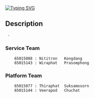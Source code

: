 <div display="flex">
<a href="https://git.io/typing-svg"><img src="https://readme-typing-svg.demolab.com?font=Fira+Code&pause=1000&center=true&vCenter=true&multiline=true&random=false&width=1000&height=80&lines=KMITL+Computer+Engineering;Preparation+Project+-+
Digital+Scan+Online+Examination+Creator+System" alt="Typing SVG" /></a> </div>

## Description  
	 -

<div display="flex">

### Service Team
		65015088 : Nititron   Kongdang
		65015143 : Wiraphat   Prasomphong


###  Platform Team
		65015077 : Thiraphat  Suksamosorn
		65015144 : Veerapod   Chuchat
